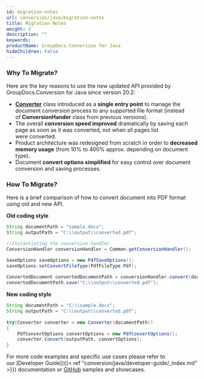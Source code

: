```yaml
---
id: migration-notes
url: conversion/java/migration-notes
title: Migration Notes
weight: 3
description: ""
keywords: 
productName: GroupDocs.Conversion for Java
hideChildren: False
---
```

### Why To Migrate?
  
Here are the key reasons to use the new updated API provided by GroupDocs.Conversion for Java since version 20.2:

*   [**Converter**](https://apireference.groupdocs.com/conversion/java/com.groupdocs.conversion/Converter) class introduced as a **single entry point** to manage the document conversion process to any supported file format (instead of **ConversionHander** class from previous versions).     
*   The overall **conversion speed improved** dramatically by saving each page as soon as it was converted, not when all pages list were converted.     
*   Product architecture was redesigned from scratch in order to **decreased memory usage** (from 10% to 400% approx. depending on document type).    
*   Document **convert options simplified** for easy control over document conversion and saving processes.  
   

### How To Migrate?

Here is a brief comparison of how to convert document into PDF format using old and new API.  

**Old coding style**

```java
String documentPath = "sample.docx";
String outputPath = "C:\\output\\converted.pdf";

//Instantiating the conversion handler
ConversionHandler conversionHandler = Common.getConversionHandler();

SaveOptions saveOptions = new PdfSaveOptions();
saveOptions.setConvertFileType(PdfFileType.Pdf);
 
ConvertedDocument convertedDocumentPath = conversionHandler.convert(documentPath , saveOptions);
convertedDocumentPath.save("C:\\output\\converted.pdf");
```

**New coding style**

```java
String documentPath = "C:\\sample.docx"; 
String outputPath = "C:\\output\\converted.pdf";
 
try(Converter converter = new Converter(documentPath))
{
    PdfConvertOptions convertOptions = new PdfConvertOptions();
    converter.Convert(outputPath, convertOptions);
}
```

For more code examples and specific use cases please refer to our [Developer Guide]({{< ref "conversion/java/developer-guide/_index.md" >}}) documentation or [GitHub](https://github.com/groupdocs-conversion/GroupDocs.Conversion-for-Java) samples and showcases.
